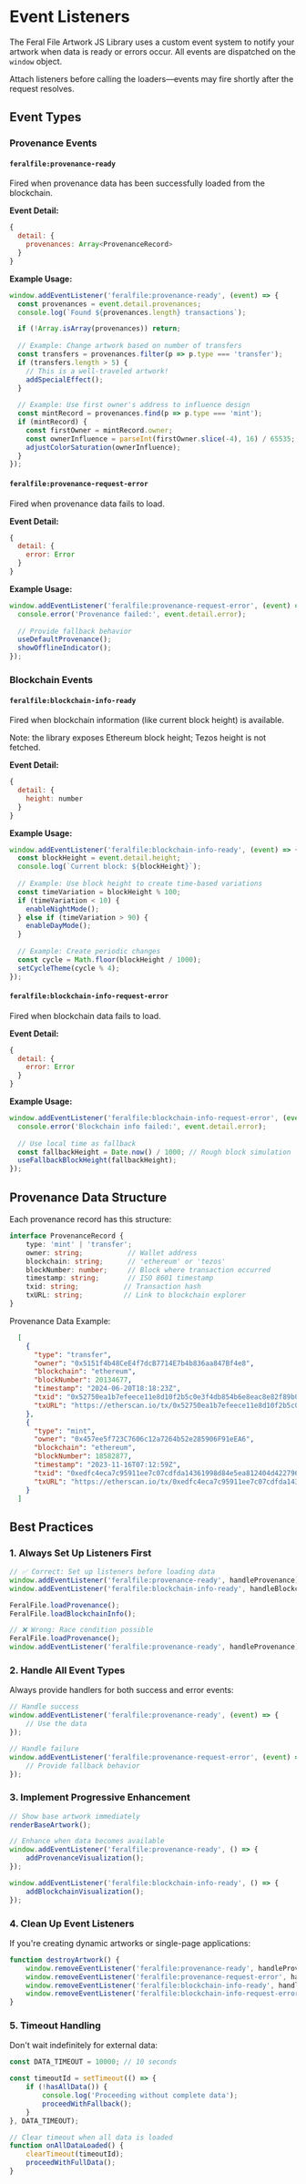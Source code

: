 # Event Listeners

The Feral File Artwork JS Library uses a custom event system to notify your artwork when data is ready or errors occur. All events are dispatched on the `window` object.

Attach listeners before calling the loaders—events may fire shortly after the request resolves.

## Event Types

### Provenance Events

#### `feralfile:provenance-ready`
Fired when provenance data has been successfully loaded from the blockchain.

**Event Detail:**
```javascript
{
  detail: { 
    provenances: Array<ProvenanceRecord> 
  }
}
```

**Example Usage:**
```javascript
window.addEventListener('feralfile:provenance-ready', (event) => {
  const provenances = event.detail.provenances;
  console.log(`Found ${provenances.length} transactions`);

  if (!Array.isArray(provenances)) return;
  
  // Example: Change artwork based on number of transfers
  const transfers = provenances.filter(p => p.type === 'transfer');
  if (transfers.length > 5) {
    // This is a well-traveled artwork!
    addSpecialEffect();
  }
  
  // Example: Use first owner's address to influence design
  const mintRecord = provenances.find(p => p.type === 'mint');
  if (mintRecord) {
    const firstOwner = mintRecord.owner;
    const ownerInfluence = parseInt(firstOwner.slice(-4), 16) / 65535;
    adjustColorSaturation(ownerInfluence);
  }
});
```

#### `feralfile:provenance-request-error`
Fired when provenance data fails to load.

**Event Detail:**
```javascript
{
  detail: { 
    error: Error 
  }
}
```

**Example Usage:**
```javascript
window.addEventListener('feralfile:provenance-request-error', (event) => {
  console.error('Provenance failed:', event.detail.error);
  
  // Provide fallback behavior
  useDefaultProvenance();
  showOfflineIndicator();
});
```

### Blockchain Events

#### `feralfile:blockchain-info-ready`
Fired when blockchain information (like current block height) is available.

Note: the library exposes Ethereum block height; Tezos height is not fetched.

**Event Detail:**
```javascript
{
  detail: { 
    height: number 
  }
}
```

**Example Usage:**
```javascript
window.addEventListener('feralfile:blockchain-info-ready', (event) => {
  const blockHeight = event.detail.height;
  console.log(`Current block: ${blockHeight}`);
  
  // Example: Use block height to create time-based variations
  const timeVariation = blockHeight % 100;
  if (timeVariation < 10) {
    enableNightMode();
  } else if (timeVariation > 90) {
    enableDayMode();
  }
  
  // Example: Create periodic changes
  const cycle = Math.floor(blockHeight / 1000);
  setCycleTheme(cycle % 4);
});
```

#### `feralfile:blockchain-info-request-error`
Fired when blockchain data fails to load.

**Event Detail:**
```javascript
{
  detail: { 
    error: Error 
  }
}
```

**Example Usage:**
```javascript
window.addEventListener('feralfile:blockchain-info-request-error', (event) => {
  console.error('Blockchain info failed:', event.detail.error);
  
  // Use local time as fallback
  const fallbackHeight = Date.now() / 1000; // Rough block simulation
  useFallbackBlockHeight(fallbackHeight);
});
```

## Provenance Data Structure

Each provenance record has this structure:
```typescript
interface ProvenanceRecord {
    type: 'mint' | 'transfer';
    owner: string;           // Wallet address
    blockchain: string;      // 'ethereum' or 'tezos'
    blockNumber: number;     // Block where transaction occurred
    timestamp: string;       // ISO 8601 timestamp
    txid: string;           // Transaction hash
    txURL: string;          // Link to blockchain explorer
}
```

Provenance Data Example:
```json
  [
    {
      "type": "transfer",
      "owner": "0x5151f4b48CeE4f7dcB7714E7b4b836aa847Bf4e8",
      "blockchain": "ethereum",
      "blockNumber": 20134677,
      "timestamp": "2024-06-20T18:18:23Z",
      "txid": "0x52750ea1b7efeece11e8d10f2b5c0e3f4db854b6e8eac8e82f89b03a2b39f52f",
      "txURL": "https://etherscan.io/tx/0x52750ea1b7efeece11e8d10f2b5c0e3f4db854b6e8eac8e82f89b03a2b39f52f"
    },
    {
      "type": "mint",
      "owner": "0x457ee5f723C7606c12a7264b52e285906F91eEA6",
      "blockchain": "ethereum",
      "blockNumber": 18582877,
      "timestamp": "2023-11-16T07:12:59Z",
      "txid": "0xedfc4eca7c95911ee7c07cdfda14361998d84e5ea812404d42279665c0c74cf1",
      "txURL": "https://etherscan.io/tx/0xedfc4eca7c95911ee7c07cdfda14361998d84e5ea812404d42279665c0c74cf1"
    }
  ]
```

## Best Practices

### 1. Always Set Up Listeners First
```javascript
// ✅ Correct: Set up listeners before loading data
window.addEventListener('feralfile:provenance-ready', handleProvenance);
window.addEventListener('feralfile:blockchain-info-ready', handleBlockchain);

FeralFile.loadProvenance();
FeralFile.loadBlockchainInfo();

// ❌ Wrong: Race condition possible
FeralFile.loadProvenance();
window.addEventListener('feralfile:provenance-ready', handleProvenance);
```

### 2. Handle All Event Types
Always provide handlers for both success and error events:
```javascript
// Handle success
window.addEventListener('feralfile:provenance-ready', (event) => {
    // Use the data
});

// Handle failure
window.addEventListener('feralfile:provenance-request-error', (event) => {
    // Provide fallback behavior
});
```

### 3. Implement Progressive Enhancement
```javascript
// Show base artwork immediately
renderBaseArtwork();

// Enhance when data becomes available
window.addEventListener('feralfile:provenance-ready', () => {
    addProvenanceVisualization();
});

window.addEventListener('feralfile:blockchain-info-ready', () => {
    addBlockchainVisualization();
});
```

### 4. Clean Up Event Listeners
If you're creating dynamic artworks or single-page applications:
```javascript
function destroyArtwork() {
    window.removeEventListener('feralfile:provenance-ready', handleProvenance);
    window.removeEventListener('feralfile:provenance-request-error', handleProvenanceError);
    window.removeEventListener('feralfile:blockchain-info-ready', handleBlockchain);
    window.removeEventListener('feralfile:blockchain-info-request-error', handleBlockchainError);
}
```

### 5. Timeout Handling
Don't wait indefinitely for external data:
```javascript
const DATA_TIMEOUT = 10000; // 10 seconds

const timeoutId = setTimeout(() => {
    if (!hasAllData()) {
        console.log('Proceeding without complete data');
        proceedWithFallback();
    }
}, DATA_TIMEOUT);

// Clear timeout when all data is loaded
function onAllDataLoaded() {
    clearTimeout(timeoutId);
    proceedWithFullData();
}
```
